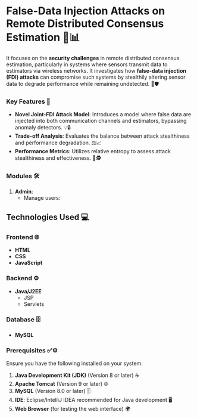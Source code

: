 # False-Data Injection Attacks on Remote Distributed Consensus Estimation 📡📊

It focuses on the **security challenges** in remote distributed consensus estimation, particularly in systems where sensors transmit data to estimators via wireless networks. It investigates how **false-data injection (FDI) attacks** can compromise such systems by stealthily altering sensor data to degrade performance while remaining undetected. 🚨🛡️

### Key Features 🌟
- **Novel Joint-FDI Attack Model**: Introduces a model where false data are injected into both communication channels and estimators, bypassing anomaly detectors. 💡🔒  
- **Trade-off Analysis**: Evaluates the balance between attack stealthiness and performance degradation. ⚖️📈  
- **Performance Metrics**: Utilizes relative entropy to assess attack stealthiness and effectiveness. 📐🕵️

### Modules 🛠️
1. **Admin**:  
   - Manage users:

## Technologies Used 💻
### Frontend 🌐  
- **HTML**  
- **CSS**  
- **JavaScript**

### Backend ⚙️  
- **Java/J2EE**  
  - JSP  
  - Servlets  

### Database 🗄️  
- **MySQL**

### Prerequisites ✅⚙️
Ensure you have the following installed on your system:  
1. **Java Development Kit (JDK)** (Version 8 or later) ☕  
2. **Apache Tomcat** (Version 9 or later) 🌐  
3. **MySQL** (Version 8.0 or later) 🗄️  
4. **IDE**: Eclipse/IntelliJ IDEA recommended for Java development 🖥️  
5. **Web Browser** (for testing the web interface) 🌍
